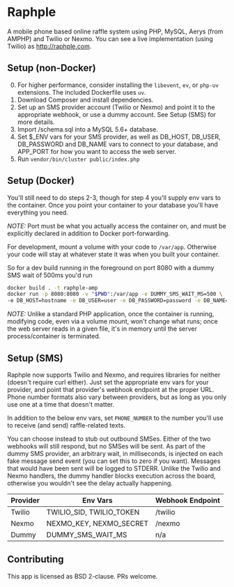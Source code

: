 # Raphple

A mobile phone based online raffle system using PHP, MySQL, Aerys (from AMPHP) and Twilio or Nexmo. You can see a live
implementation (using Twilio) as http://raphple.com.

## Setup (non-Docker)

0. For higher performance, consider installing the `libevent`, `ev`, or `php-uv` extensions. The included Dockerfile
uses `uv`.
1. Download Composer and install dependencies.
2. Set up an SMS provider account (Twilio or Nexmo) and point it to the appropriate webhook, or use a dummy account.
See Setup (SMS) for more details.
3. Import /schema.sql into a MySQL 5.6+ database.
4. Set $_ENV vars for your SMS provider, as well as DB_HOST, DB_USER, DB_PASSWORD and DB_NAME vars to 
connect to your database, and APP_PORT for how you want to access the web server.
5. Run `vendor/bin/cluster public/index.php`

## Setup (Docker)

You'll still need to do steps 2-3, though for step 4 you'll supply env vars to the container. Once you point your 
container to your database you'll have everything you need.

*NOTE:* Port must be what you actually access the container on, and must be explicitly declared in addition
to Docker port-forwarding.

For development, mount a volume with your code to `/var/app`. Otherwise your code will stay at whatever state it was
when you built your container.

So for a dev build running in the foreground on port 8080 with a dummy SMS wait of 500ms you'd run

```bash
docker build . -t raphple-amp
docker run -p 8080:8080 -v "$PWD":/var/app -e DUMMY_SMS_WAIT_MS=500 \
-e DB_HOST=hostname -e DB_USER=user -e DB_PASSWORD=password -e DB_NAME=db -e APP_PORT=8080 raphple-amp
```

*NOTE:* Unlike a standard PHP application, once the container is running, modifying code, even via a volume mount, won't
change what runs; once the web server reads in a given file, it's in memory until the server process/container is
terminated.

## Setup (SMS)

Raphple now supports Twilio and Nexmo, and requires libraries for neither (doesn't require curl either). Just set the
appropriate env vars for your provider, and point that provider's webhook endpoint at the proper URL. Phone number
formats also vary between providers, but as long as you only use one at a time that doesn't matter.

In addition to the below env vars, set `PHONE_NUMBER` to the number you'll use to receive (and send) raffle-related
texts.

You can choose instead to stub out outbound SMSes. Either of the two webhooks will still respond, but no SMSes will
be sent. As part of the dummy SMS provider, an arbitrary wait, in milliseconds, is injected on each fake message
send event (you can set this to zero if you want). Messages that would have been sent will be logged to STDERR. Unlike
the Twilio and Nexmo handlers, the dummy handler blocks execution across the board, otherwise you wouldn't see the
delay actually happening.

| Provider | Env Vars | Webhook Endpoint |
| --- | --- | --- |
| Twilio | TWILIO_SID, TWILIO_TOKEN | /twilio |
| Nexmo | NEXMO_KEY, NEXMO_SECRET | /nexmo |
| Dummy | DUMMY_SMS_WAIT_MS | n/a |

## Contributing

This app is licensed as BSD 2-clause. PRs welcome.
